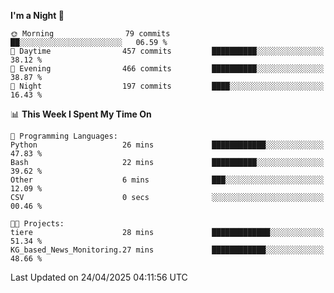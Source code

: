<!--START_SECTION:waka-->
**I'm a Night 🦉** 

```text
🌞 Morning                79 commits          ██░░░░░░░░░░░░░░░░░░░░░░░   06.59 % 
🌆 Daytime                457 commits         ██████████░░░░░░░░░░░░░░░   38.12 % 
🌃 Evening                466 commits         ██████████░░░░░░░░░░░░░░░   38.87 % 
🌙 Night                  197 commits         ████░░░░░░░░░░░░░░░░░░░░░   16.43 % 
```


📊 **This Week I Spent My Time On** 

```text
💬 Programming Languages: 
Python                   26 mins             ████████████░░░░░░░░░░░░░   47.83 % 
Bash                     22 mins             ██████████░░░░░░░░░░░░░░░   39.62 % 
Other                    6 mins              ███░░░░░░░░░░░░░░░░░░░░░░   12.09 % 
CSV                      0 secs              ░░░░░░░░░░░░░░░░░░░░░░░░░   00.46 % 

🐱‍💻 Projects: 
tiere                    28 mins             █████████████░░░░░░░░░░░░   51.34 % 
KG_based_News_Monitoring.27 mins             ████████████░░░░░░░░░░░░░   48.66 % 
```


 Last Updated on 24/04/2025 04:11:56 UTC
<!--END_SECTION:waka-->

